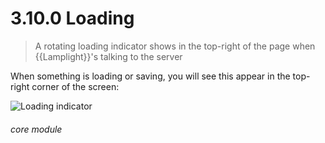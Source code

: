 # 3.10.0 Loading

> A rotating loading indicator shows in the top-right of the page when {{Lamplight}}'s talking to the server

When something is loading or saving, you will see this appear in the top-right corner of the screen: 

![Loading indicator](28a.png) 


###### core module

